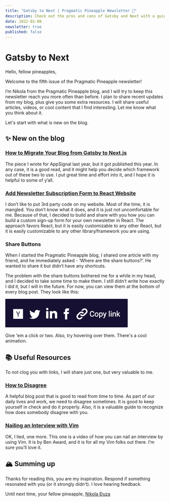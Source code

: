 ```yaml
---
title: "Gatsby to Next | Pragmatic Pineapple Newsletter 🍍"
description: Check out the pros and cons of Gatsby and Next with a guide on migrating from one to another. Also, recent updates on the blog and helpful resources for y'all.
date: 2022-02-08
newsletter: true
published: false
---
```


# Gatsby to Next

Hello, fellow pineapples,

Welcome to the fifth issue of the Pragmatic Pineapple newsletter!

I’m Nikola from the Pragmatic Pineapple blog, and I will try to keep this newsletter reach you more often than before. I plan to share recent updates from my blog, plus give you some extra resources. I will share useful articles, videos, or cool content that I find interesting. Let me know what you think about it.

Let's start with what is new on the blog.

## ✨ New on the blog

### [How to Migrate Your Blog from Gatsby to Next.js](https://pragmaticpineapple.com/how-to-migrate-your-blog-from-gatsby-to-nextjs/)

The piece I wrote for AppSignal last year, but it got published this year. In any case, it is a good read, and it might help you decide which framework out of these two to use. I put great time and effort into it, and I hope it is helpful to some of y’all.

### [Add Newsletter Subscription Form to React Website](https://pragmaticpineapple.com/add-newsletter-subscription-form-to-react-website/)

I don’t like to put 3rd party code on my website. Most of the time, it is mangled. You don’t know what it does, and it is just not uncomfortable for me. Because of that, I decided to build and share with you how you can build a custom sign-up form for your own newsletter in React. The approach favors React, but it is easily customizable to any other React, but it is easily customizable to any other library/framework you are using.

### Share Buttons

When I started the Pragmatic Pineapple blog, I shared one article with my friend, and he immediately asked - ‘Where are the share buttons?‘. He wanted to share it but didn’t have any shortcuts.

The problem with the share buttons bothered me for a while in my head, and I decided to take some time to make them. I still didn’t write how exactly I did it, but I will in the future. For now, you can view them at the bottom of every blog post. They look like this:

![Share buttons below each blog post](./share-buttons.png)

Give 'em a click or two. Also, try hovering over them. There's a cool animation.

## 📚 Useful Resources

To not clog you with links, I will share just one, but very valuable to me.

### [How to Disagree](http://www.paulgraham.com/disagree.html)

A helpful blog post that is good to read from time to time. As part of our daily lives and work, we need to disagree sometimes. It is good to keep yourself in check and do it properly. Also, it is a valuable guide to recognize how does somebody disagree with you.

### [Nailing an Interview with Vim](https://youtu.be/mZWsyUKwTbg)

OK, I lied, one more. This one is a video of how you can nail an interview by using Vim. It is by Ben Award, and it is for all my Vim folks out there. I’m sure you’ll love it.

## 🏔 Summing up

Thanks for reading this, you are my inspiration. Respond if something resonated with you (or it strongly didn’t). I love hearing feedback.

Until next time, your fellow pineapple,
[Nikola Đuza](https://nikolalsvk.github.io/)
